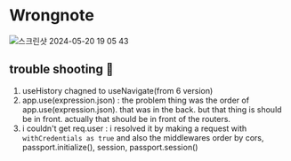 # Wrongnote

![스크린샷 2024-05-20 19 05 43](https://github.com/sonprogrammer/edu2/assets/97154156/3ed3f21e-4ed2-4bd1-841f-90de840fa22c)

## trouble shooting 🔫
1. useHistory chagned to useNavigate(from 6 version)
2. app.use(expression.json) : the problem thing was the order of app.use(expression.json). that was in the back. but that thing is should be in front. actually that should be in front of the routers.
3. i couldn't get req.user : i resolved it by making a request with `withCredentials as true` and also the middlewares order by cors, passport.initialize(), session, passport.session()
